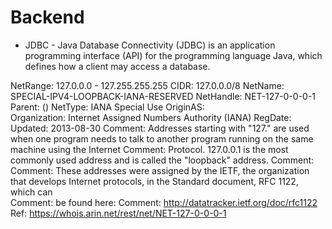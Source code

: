# Backend

 * JDBC - Java Database Connectivity (JDBC) is an application programming interface (API) for the programming language Java, which defines how a client may access a database. 
 

  NetRange:       127.0.0.0 - 127.255.255.255
  CIDR:           127.0.0.0/8
  NetName:        SPECIAL-IPV4-LOOPBACK-IANA-RESERVED
  NetHandle:      NET-127-0-0-0-1
  Parent:          ()
  NetType:        IANA Special Use
  OriginAS:       
  Organization:   Internet Assigned Numbers Authority (IANA)
  RegDate:        
  Updated:        2013-08-30
  Comment:        Addresses starting with "127." are used when one program needs to talk to another program running on the same machine using the Internet 
  Comment:        Protocol.  127.0.0.1 is the most commonly used address and is called the "loopback" address.
  Comment:        
  Comment:        These addresses were assigned by the IETF, the organization that develops Internet protocols, in the   Standard document, RFC 1122, which can  
  Comment:        be found here:
  Comment:        http://datatracker.ietf.org/doc/rfc1122
  Ref:            https://whois.arin.net/rest/net/NET-127-0-0-0-1
